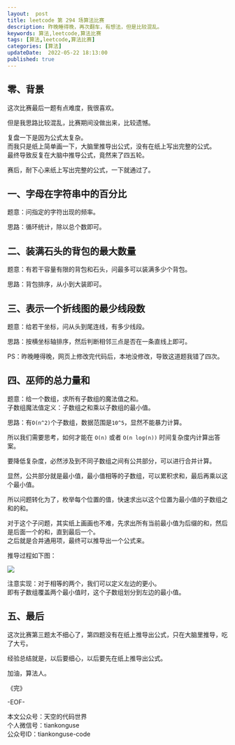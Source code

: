 ```yaml
---   
layout:  post  
title: leetcode 第 294 场算法比赛  
description: 昨晚睡得晚，再次翻车，有想法，但是比较混乱。 
keywords: 算法,leetcode,算法比赛  
tags: [算法,leetcode,算法比赛]    
categories: [算法]  
updateDate:  2022-05-22 18:13:00  
published: true  
---  
```



## 零、背景  


这次比赛最后一题有点难度，我很喜欢。  


但是我思路比较混乱，比赛期间没做出来，比较遗憾。  


复盘一下是因为公式太复杂。  
而我只是纸上简单画一下，大脑里推导出公式，没有在纸上写出完整的公式。  
最终导致反复在大脑中推导公式，竟然来了四五轮。  


赛后，耐下心来纸上写出完整的公式，一下就通过了。  


## 一、字母在字符串中的百分比  


题意：问指定的字符出现的频率。  


思路：循环统计，除以总个数即可。  


## 二、装满石头的背包的最大数量  


题意：有若干容量有限的背包和石头，问最多可以装满多少个背包。  


思路：背包排序，从小到大装即可。  


## 三、表示一个折线图的最少线段数  


题意：给若干坐标，问从头到尾连线，有多少线段。  


思路：按横坐标轴排序，然后判断相邻三点是否在一条直线上即可。  


PS：昨晚睡得晚，网页上修改完代码后，本地没修改，导致这道题我错了四次。  


## 四、巫师的总力量和  


题意：给一个数组，求所有子数组的魔法值之和。  
子数组魔法值定义：子数组之和乘以子数组的最小值。  


思路：有`O(n^2)`个子数组，数据范围是`10^5`，显然不能暴力计算。  


所以我们需要思考，如何才能在 `O(n)` 或者 `O(n log(n))` 时间复杂度内计算出答案。  


要降低复杂度，必然涉及到不同子数组之间有公共部分，可以进行合并计算。  


显然，公共部分就是最小值，最小值相等的子数组，可以累积求和，最后再乘以这个最小值。  


所以问题转化为了，枚举每个位置的值，快速求出以这个位置为最小值的子数组之和的和。  


对于这个子问题，其实纸上画画也不难，先求出所有当前最小值为后缀的和，然后是后面一个的和，直到最后一个。  
之后就是合并通用项，最终可以推导出一个公式来。  


推导过程如下图：  



![](https://res2022.tiankonguse.com/2022/05/22/001.png)




注意实现：对于相等的两个，我们可以定义左边的更小。  
即有子数组覆盖两个最小值时，这个子数组划分到左边的最小值。  



## 五、最后  


这次比赛第三题太不细心了，第四题没有在纸上推导出公式，只在大脑里推导，吃了大亏。  


经验总结就是，以后要细心，以后要先在纸上推导出公式。  




加油，算法人。  


《完》  


-EOF-  



本文公众号：天空的代码世界  
个人微信号：tiankonguse  
公众号ID：tiankonguse-code  
  

